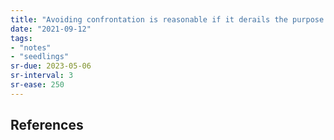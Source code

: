 ```yaml
---
title: "Avoiding confrontation is reasonable if it derails the purpose of an activity"
date: "2021-09-12"
tags:
- "notes"
- "seedlings"
sr-due: 2023-05-06
sr-interval: 3
sr-ease: 250
---
```




## References
